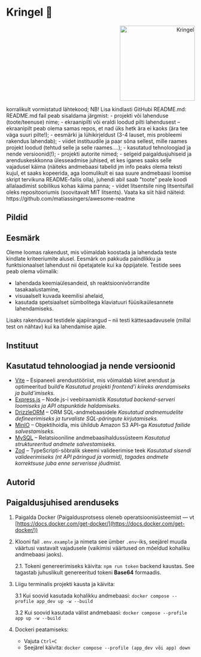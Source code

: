 # Kringel 🥨
<p align="right">
  <img src="images/kringel.png" alt="Kringel" width="200">
</p>
korralikult vormistatud lähtekood; NB! Lisa kindlasti GitHubi README.md:
README.md fail peab sisaldama järgmist:
- projekti või lahenduse (toote/teenuse) nime;
- ekraanipilti või eraldi loodud pilti lahendusest – ekraanipilt peab olema samas repos, et nad üks hetk ära ei
kaoks (ära tee väga suuri pilte!);
- eesmärki ja lühikirjeldust (3-4 lauset, mis probleemi rakendus lahendab);
- viidet instituudile ja paar sõna sellest, mille raames projekt loodud (tehtud selle ja selle raames....);
- kasutatud tehnoloogiad ja nende versioonid(!);
- projekti autorite nimed;
- selgeid paigaldusjuhiseid ja arenduskeskkonna ülesseadmise juhised, et kes iganes saaks selle
vajadusel käima (näiteks andmebaasi tabelid jm info peaks olema teksti kujul, et saaks kopeerida, aga
loomulikult ei saa suure andmebaasi loomise skript tervikuna README-failis olla), juhendi abil saab
"toote" peale koodi allalaadimist sobilikus kohas käima panna;
- viidet litsentsile ning litsentsifail oleks repositooriumis (soovitavalt MIT litsents).
Vaata ka siit häid näiteid: https://github.com/matiassingers/awesome-readme

## Pildid

## Eesmärk
Oleme loomas rakendust, mis võimaldab koostada ja lahendada teste kindlate kriteeriumite alusel. Eesmärk on pakkuda paindlikku ja funktsionaalset lahendust nii õpetajatele kui ka õppijatele.
Testide sees peab olema võimalik:
- lahendada keemiaülesandeid, sh reaktsioonivõrrandite tasakaalustamine,
- visuaalselt kuvada keemilisi ahelaid,
- kasutada spetsiaalset sümbolitega klaviatuuri füüsikaülesannete lahendamiseks.

Lisaks rakenduvad testidele ajapiirangud – nii testi kättesaadavusele (millal test on nähtav) kui ka lahendamise ajale.

## Instituut

## Kasutatud tehnoloogiad ja nende versioonid
- [Vite](https://vite.dev/) – Esipaneeli arendustööriist, mis võimaldab kiiret arendust ja optimeeritud build’e
  *Kasutatud projekti frontend’i kiireks arendamiseks ja build’imiseks.*
- [Express.js](https://expressjs.com/) – Node.js-i veebiraamistik
  *Kasutatud backend-serveri loomiseks ja API otspunktide haldamiseks.*
- [DrizzleORM](https://orm.drizzle.team/) – ORM SQL-andmebaasidele
  *Kasutatud andmemudelite defineerimiseks ja turvaliste SQL-päringute kirjutamiseks.*
- [MinIO](https://min.io/) – Objektihoidla, mis ühildub Amazon S3 API-ga
  *Kasutatud failide salvestamiseks.*
- [MySQL](https://www.mysql.com/) – Relatsiooniline andmebaasihaldussüsteem
  *Kasutatud struktureeritud andmete salvestamiseks.*
- [Zod](https://zod.dev/) – TypeScripti-sõbralik skeemi valideerimise teek
  *Kasutatud sisendi valideerimiseks (nt API päringud ja vormid), tagades andmete korrektsuse juba enne serverisse jõudmist.*


## Autorid

## Paigaldusjuhised arenduseks
1. Paigalda Docker (Paigaldusprotsess oleneb operatsioonisüsteemist — vt [https://docs.docker.com/get-docker/](https://docs.docker.com/get-docker/))

2. Klooni fail `.env.example` ja nimeta see ümber `.env`-iks, seejärel muuda väärtusi vastavalt vajadusele (vaikimisi väärtused on mõeldud kohaliku andmebaasi jaoks).

   2.1. Tokeni genereerimiseks käivita: `npm run token` backend kaustas. See tagastab juhuslikult genereeritud tokeni **Base64** formaadis.

3. Liigu terminalis projekti kausta ja käivita:

   3.1 Kui soovid kasutada kohalikku andmebaasi: `docker compose --profile app_dev up -w --build`

   3.2 Kui soovid kasutada välist andmebaasi: `docker compose --profile app up -w --build`

4. Dockeri peatamiseks:

   * Vajuta `Ctrl+C`
   * Seejärel käivita: `docker compose --profile (app_dev või app) down`

## 
